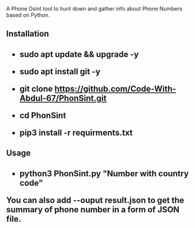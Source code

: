 A Phone Osint tool to hunt down and gather info about Phone Numbers based on Python.

 <h2>Installation<h2/>

- sudo apt update && upgrade -y

- sudo apt install git -y

- git clone https://github.com/Code-With-Abdul-67/PhonSint.git

- cd PhonSint

- pip3 install -r requirments.txt

 <h2>Usage<h2/>
  
- python3 PhonSint.py "Number with country code" 

 You can also add --ouput result.json to get the summary of phone number in a form of JSON file.

    

